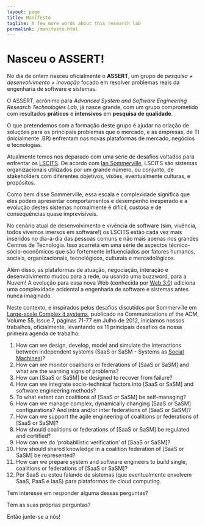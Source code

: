 ```yaml
---
layout: page
title: Manifesto
tagline: A few more words about this research lab
permalink: /manifesto.html
---
```


# Nasceu o ASSERT!

No dia de ontem nasceu oficialmente o **ASSERT**, um grupo de *pesquisa + desenvolvimento + inovação* focado em resolver problemas reais da engenharia de software e sistemas.

O ASSERT, acrônimo para *Advanced System and Software Engineering Research Technologies Lab*, já nasce grande, com um grupo comprometido com resultados **práticos** e **intensivos** em **pesquisa de qualidade**.

O que pretendemos com a formação deste grupo é ajudar na criação de soluções para os principais problemas que o mercado, e as empresas, de TI (inicialmente .BR) enfrentam nas novas plataformas de mercado, negócios e tecnologias.

Atualmente temos nos deparado com uma série de desafios voltados para enfrentar os [LSCITS](http://www.lscits.org/). De acordo com [Ian Sommerville](http://www.software-engin.com/), LSCITS são sistemas organizacionais utilizados por um grande número, ou conjunto, de stakeholders com diferentes objetivos, visões, eventualmente culturas, e propósitos.

Como bem disse Sommerville, essa escala e complexidade significa que eles podem apresentar comportamentos e desempenho inesperado e a evolução destes sistemas normalmente é difícil, custosa e de consequências quase imprevisíveis.

No cenário atual de desenvolvimento e vivência de software (sim, vivência, todos vivemos imersos em software!) os LSCITS estão cada vez mais inseridos no dia-a-dia das pessoas comuns e não mais apenas nos grandes Centros de Tecnologia. Isso acarreta em uma série de aspectos técnico-sócio-econômicos que são fortemente influenciados por fatores humanos, sociais, organizacionais, tecnológicos, culturais e mercadológicos.

Além disso, as plataformas de atuação, negociação, interação e desenvolvimento mudou para a rede, ou usando uma buzzword, para a Nuvem! A evolução para essa nova Web (conhecida por [Web 3.0](https://techcrunch.com/2008/08/01/welcome-to-web-30-now-your-other-computer-is-a-data-center/)) adiciona uma complexidade acidental a engenharia de software e sistemas antes nunca imaginado.

Neste contexto, e inspirados pelos desafios discutidos por Sommerville em [Large-scale Complex it systems](https://dl.acm.org/citation.cfm?id=2209268), publicado na Communications of the ACM, Volume 55, Issue 7, páginas 71-77 em Julho de 2012, iniciamos nossos trabalhos, oficialmente, levantando os 11 principais desafios da nossa primeira agenda de trabalho:

1. How can we design, develop, model and simulate the interactions between independent systems (SaaS or SaSM - Systems as [Social Machines](http://ieeexplore.ieee.org/document/6032321/))?
1. How can we monitor coalitions or federations of [SaaS or SaSM] and what are the warning signs of problems?
1. How can [SaaS or SaSM] be designed to recover from failure?
1. How can we integrate socio-technical factors into [SaaS or SaSM] and software engineering methods?
1. To what extent can coalitions of [SaaS or SaSM] be self-managing?
1. How can we manage complex, dynamically changing [SaaS or SaSM] configurations? And intra and/or inter federations of [SaaS or SaSM]?
1. How can we support the agile engineering of coalitions or federations of [SaaS or SaSM]?
1. How should coalitions or federations of [SaaS or SaSM] be regulated and certified?
1. How can we do ‘probabilistic verification’ of [SaaS or SaSM]?
1. How should shared knowledge in a coalition federation of [SaaS or SaSM] be represented?
1. How can we prepare system and software engineers to build single, coalitions or federations of [SaaS or SaSM]?
1. Por SaaS eu estou falando de sistemas (que eventualmente envolvem SaaS, PaaS e IaaS) para plataformas de cloud computing.

Tem interesse em responder alguma dessas perguntas?

Tem as suas próprias perguntas?

Então junte-se a nós!